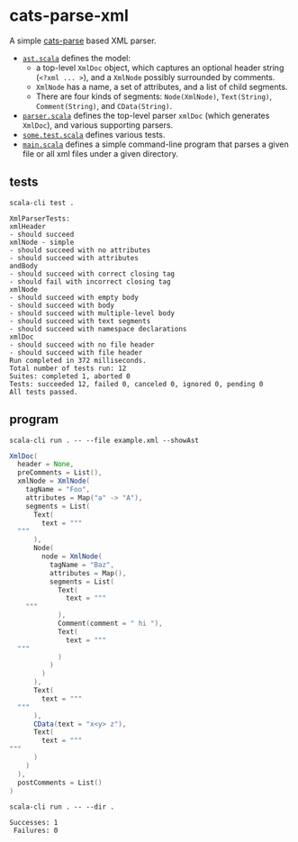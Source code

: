 # cats-parse-xml

A simple [cats-parse](https://github.com/typelevel/cats-parse) based XML parser.

- [`ast.scala`](ast.scala) defines the model: 
  - a top-level `XmlDoc` object, which captures an optional header string (`<?xml ... >`),
    and a `XmlNode` possibly surrounded by comments.
  - `XmlNode` has a name, a set of attributes, and a list of child segments.
  - There are four kinds of segments:
    `Node(XmlNode)`, `Text(String)`, `Comment(String)`, and `CData(String)`.
- [`parser.scala`](parser.scala) defines
   the top-level parser `xmlDoc` (which generates `XmlDoc`),
   and various supporting parsers.
- [`some.test.scala`](some.test.scala) defines various tests.
- [`main.scala`](main.scala) defines a simple command-line program that
  parses a given file or all xml files under a given directory.

## tests

```shell
scala-cli test .
```
```
XmlParserTests:
xmlHeader
- should succeed
xmlNode - simple
- should succeed with no attributes
- should succeed with attributes
andBody
- should succeed with correct closing tag
- should fail with incorrect closing tag
xmlNode
- should succeed with empty body
- should succeed with body
- should succeed with multiple-level body
- should succeed with text segments
- should succeed with namespace declarations
xmlDoc
- should succeed with no file header
- should succeed with file header
Run completed in 372 milliseconds.
Total number of tests run: 12
Suites: completed 1, aborted 0
Tests: succeeded 12, failed 0, canceled 0, ignored 0, pending 0
All tests passed.
```

## program

```shell
scala-cli run . -- --file example.xml --showAst
```
```scala
XmlDoc(
  header = None,
  preComments = List(),
  xmlNode = XmlNode(
    tagName = "Foo",
    attributes = Map("a" -> "A"),
    segments = List(
      Text(
        text = """
  """
      ),
      Node(
        node = XmlNode(
          tagName = "Baz",
          attributes = Map(),
          segments = List(
            Text(
              text = """
    """
            ),
            Comment(comment = " hi "),
            Text(
              text = """
  """
            )
          )
        )
      ),
      Text(
        text = """
  """
      ),
      CData(text = "x<y> z"),
      Text(
        text = """
"""
      )
    )
  ),
  postComments = List()
)
```

```shell
scala-cli run . -- --dir .
```
```
Successes: 1
 Failures: 0
```
